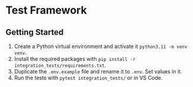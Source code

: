# Test Framework

## Getting Started

1. Create a Python virtual environment and activate it `python3.11 -m venv venv`.
2. Install the required packages with `pip install -r integration_tests/requirements.txt`.
3. Duplicate the `.env.example` file and rename it to `.env`. Set values in it.
4. Run the tests with `pytest integration_tests/` or in VS Code.
